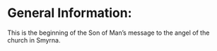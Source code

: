 # General Information:

This is the beginning of the Son of Man’s message to the angel of the church in Smyrna.